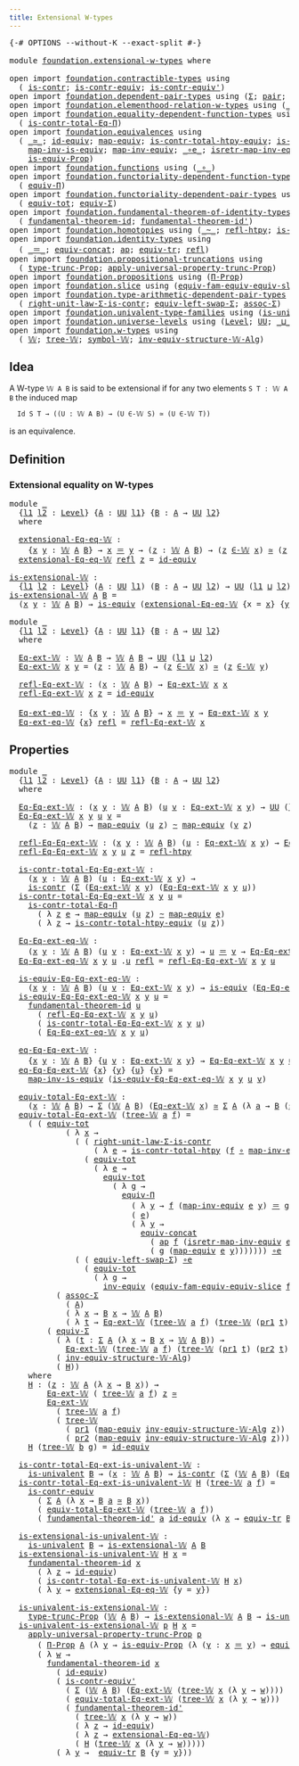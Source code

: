 ```yaml
---
title: Extensional W-types
---
```


<pre class="Agda"><a id="45" class="Symbol">{-#</a> <a id="49" class="Keyword">OPTIONS</a> <a id="57" class="Pragma">--without-K</a> <a id="69" class="Pragma">--exact-split</a> <a id="83" class="Symbol">#-}</a>

<a id="88" class="Keyword">module</a> <a id="95" href="foundation.extensional-w-types.html" class="Module">foundation.extensional-w-types</a> <a id="126" class="Keyword">where</a>

<a id="133" class="Keyword">open</a> <a id="138" class="Keyword">import</a> <a id="145" href="foundation.contractible-types.html" class="Module">foundation.contractible-types</a> <a id="175" class="Keyword">using</a>
  <a id="183" class="Symbol">(</a> <a id="185" href="foundation-core.contractible-types.html#1006" class="Function">is-contr</a><a id="193" class="Symbol">;</a> <a id="195" href="foundation-core.contractible-types.html#3304" class="Function">is-contr-equiv</a><a id="209" class="Symbol">;</a> <a id="211" href="foundation-core.contractible-types.html#3813" class="Function">is-contr-equiv&#39;</a><a id="226" class="Symbol">)</a>
<a id="228" class="Keyword">open</a> <a id="233" class="Keyword">import</a> <a id="240" href="foundation.dependent-pair-types.html" class="Module">foundation.dependent-pair-types</a> <a id="272" class="Keyword">using</a> <a id="278" class="Symbol">(</a><a id="279" href="foundation-core.dependent-pair-types.html#515" class="Record">Σ</a><a id="280" class="Symbol">;</a> <a id="282" href="foundation-core.dependent-pair-types.html#588" class="InductiveConstructor">pair</a><a id="286" class="Symbol">;</a> <a id="288" href="foundation-core.dependent-pair-types.html#605" class="Field">pr1</a><a id="291" class="Symbol">;</a> <a id="293" href="foundation-core.dependent-pair-types.html#617" class="Field">pr2</a><a id="296" class="Symbol">)</a>
<a id="298" class="Keyword">open</a> <a id="303" class="Keyword">import</a> <a id="310" href="foundation.elementhood-relation-w-types.html" class="Module">foundation.elementhood-relation-w-types</a> <a id="350" class="Keyword">using</a> <a id="356" class="Symbol">(</a><a id="357" href="foundation.elementhood-relation-w-types.html#748" class="Function Operator">_∈-𝕎_</a><a id="362" class="Symbol">)</a>
<a id="364" class="Keyword">open</a> <a id="369" class="Keyword">import</a> <a id="376" href="foundation.equality-dependent-function-types.html" class="Module">foundation.equality-dependent-function-types</a> <a id="421" class="Keyword">using</a>
  <a id="429" class="Symbol">(</a> <a id="431" href="foundation.equality-dependent-function-types.html#1031" class="Function">is-contr-total-Eq-Π</a><a id="450" class="Symbol">)</a>
<a id="452" class="Keyword">open</a> <a id="457" class="Keyword">import</a> <a id="464" href="foundation.equivalences.html" class="Module">foundation.equivalences</a> <a id="488" class="Keyword">using</a>
  <a id="496" class="Symbol">(</a> <a id="498" href="foundation-core.equivalences.html#1621" class="Function Operator">_≃_</a><a id="501" class="Symbol">;</a> <a id="503" href="foundation-core.equivalences.html#2494" class="Function">id-equiv</a><a id="511" class="Symbol">;</a> <a id="513" href="foundation-core.equivalences.html#1821" class="Function">map-equiv</a><a id="522" class="Symbol">;</a> <a id="524" href="foundation.equivalences.html#12374" class="Function">is-contr-total-htpy-equiv</a><a id="549" class="Symbol">;</a> <a id="551" href="foundation-core.equivalences.html#1556" class="Function">is-equiv</a><a id="559" class="Symbol">;</a>
    <a id="565" href="foundation-core.equivalences.html#4187" class="Function">map-inv-is-equiv</a><a id="581" class="Symbol">;</a> <a id="583" href="foundation-core.equivalences.html#5036" class="Function">map-inv-equiv</a><a id="596" class="Symbol">;</a> <a id="598" href="foundation-core.equivalences.html#7869" class="Function Operator">_∘e_</a><a id="602" class="Symbol">;</a> <a id="604" href="foundation-core.equivalences.html#5251" class="Function">isretr-map-inv-equiv</a><a id="624" class="Symbol">;</a> <a id="626" href="foundation-core.equivalences.html#5721" class="Function">inv-equiv</a><a id="635" class="Symbol">;</a>
    <a id="641" href="foundation.equivalences.html#11454" class="Function">is-equiv-Prop</a><a id="654" class="Symbol">)</a>
<a id="656" class="Keyword">open</a> <a id="661" class="Keyword">import</a> <a id="668" href="foundation.functions.html" class="Module">foundation.functions</a> <a id="689" class="Keyword">using</a> <a id="695" class="Symbol">(</a><a id="696" href="foundation-core.functions.html#420" class="Function Operator">_∘_</a><a id="699" class="Symbol">)</a>
<a id="701" class="Keyword">open</a> <a id="706" class="Keyword">import</a> <a id="713" href="foundation.functoriality-dependent-function-types.html" class="Module">foundation.functoriality-dependent-function-types</a> <a id="763" class="Keyword">using</a>
  <a id="771" class="Symbol">(</a> <a id="773" href="foundation.functoriality-dependent-function-types.html#4404" class="Function">equiv-Π</a><a id="780" class="Symbol">)</a>
<a id="782" class="Keyword">open</a> <a id="787" class="Keyword">import</a> <a id="794" href="foundation.functoriality-dependent-pair-types.html" class="Module">foundation.functoriality-dependent-pair-types</a> <a id="840" class="Keyword">using</a>
  <a id="848" class="Symbol">(</a> <a id="850" href="foundation-core.functoriality-dependent-pair-types.html#6817" class="Function">equiv-tot</a><a id="859" class="Symbol">;</a> <a id="861" href="foundation-core.functoriality-dependent-pair-types.html#10434" class="Function">equiv-Σ</a><a id="868" class="Symbol">)</a>
<a id="870" class="Keyword">open</a> <a id="875" class="Keyword">import</a> <a id="882" href="foundation.fundamental-theorem-of-identity-types.html" class="Module">foundation.fundamental-theorem-of-identity-types</a> <a id="931" class="Keyword">using</a>
  <a id="939" class="Symbol">(</a> <a id="941" href="foundation-core.fundamental-theorem-of-identity-types.html#1904" class="Function">fundamental-theorem-id</a><a id="963" class="Symbol">;</a> <a id="965" href="foundation-core.fundamental-theorem-of-identity-types.html#2175" class="Function">fundamental-theorem-id&#39;</a><a id="988" class="Symbol">)</a>
<a id="990" class="Keyword">open</a> <a id="995" class="Keyword">import</a> <a id="1002" href="foundation.homotopies.html" class="Module">foundation.homotopies</a> <a id="1024" class="Keyword">using</a> <a id="1030" class="Symbol">(</a><a id="1031" href="foundation-core.homotopies.html#627" class="Function Operator">_~_</a><a id="1034" class="Symbol">;</a> <a id="1036" href="foundation-core.homotopies.html#741" class="Function">refl-htpy</a><a id="1045" class="Symbol">;</a> <a id="1047" href="foundation.homotopies.html#3155" class="Function">is-contr-total-htpy</a><a id="1066" class="Symbol">)</a>
<a id="1068" class="Keyword">open</a> <a id="1073" class="Keyword">import</a> <a id="1080" href="foundation.identity-types.html" class="Module">foundation.identity-types</a> <a id="1106" class="Keyword">using</a>
  <a id="1114" class="Symbol">(</a> <a id="1116" href="foundation-core.identity-types.html#1865" class="Function Operator">_＝_</a><a id="1119" class="Symbol">;</a> <a id="1121" href="foundation.identity-types.html#1935" class="Function">equiv-concat</a><a id="1133" class="Symbol">;</a> <a id="1135" href="foundation-core.identity-types.html#4003" class="Function">ap</a><a id="1137" class="Symbol">;</a> <a id="1139" href="foundation.identity-types.html#3828" class="Function">equiv-tr</a><a id="1147" class="Symbol">;</a> <a id="1149" href="foundation-core.identity-types.html#1820" class="InductiveConstructor">refl</a><a id="1153" class="Symbol">)</a>
<a id="1155" class="Keyword">open</a> <a id="1160" class="Keyword">import</a> <a id="1167" href="foundation.propositional-truncations.html" class="Module">foundation.propositional-truncations</a> <a id="1204" class="Keyword">using</a>
  <a id="1212" class="Symbol">(</a> <a id="1214" href="foundation.propositional-truncations.html#2209" class="Function">type-trunc-Prop</a><a id="1229" class="Symbol">;</a> <a id="1231" href="foundation.propositional-truncations.html#5775" class="Function">apply-universal-property-trunc-Prop</a><a id="1266" class="Symbol">)</a>
<a id="1268" class="Keyword">open</a> <a id="1273" class="Keyword">import</a> <a id="1280" href="foundation.propositions.html" class="Module">foundation.propositions</a> <a id="1304" class="Keyword">using</a> <a id="1310" class="Symbol">(</a><a id="1311" href="foundation-core.propositions.html#6694" class="Function">Π-Prop</a><a id="1317" class="Symbol">)</a>
<a id="1319" class="Keyword">open</a> <a id="1324" class="Keyword">import</a> <a id="1331" href="foundation.slice.html" class="Module">foundation.slice</a> <a id="1348" class="Keyword">using</a> <a id="1354" class="Symbol">(</a><a id="1355" href="foundation.slice.html#10291" class="Function">equiv-fam-equiv-equiv-slice</a><a id="1382" class="Symbol">)</a>
<a id="1384" class="Keyword">open</a> <a id="1389" class="Keyword">import</a> <a id="1396" href="foundation.type-arithmetic-dependent-pair-types.html" class="Module">foundation.type-arithmetic-dependent-pair-types</a> <a id="1444" class="Keyword">using</a>
  <a id="1452" class="Symbol">(</a> <a id="1454" href="foundation-core.type-arithmetic-dependent-pair-types.html#4314" class="Function">right-unit-law-Σ-is-contr</a><a id="1479" class="Symbol">;</a> <a id="1481" href="foundation-core.type-arithmetic-dependent-pair-types.html#10103" class="Function">equiv-left-swap-Σ</a><a id="1498" class="Symbol">;</a> <a id="1500" href="foundation-core.type-arithmetic-dependent-pair-types.html#5675" class="Function">assoc-Σ</a><a id="1507" class="Symbol">)</a>
<a id="1509" class="Keyword">open</a> <a id="1514" class="Keyword">import</a> <a id="1521" href="foundation.univalent-type-families.html" class="Module">foundation.univalent-type-families</a> <a id="1556" class="Keyword">using</a> <a id="1562" class="Symbol">(</a><a id="1563" href="foundation.univalent-type-families.html#503" class="Function">is-univalent</a><a id="1575" class="Symbol">)</a>
<a id="1577" class="Keyword">open</a> <a id="1582" class="Keyword">import</a> <a id="1589" href="foundation.universe-levels.html" class="Module">foundation.universe-levels</a> <a id="1616" class="Keyword">using</a> <a id="1622" class="Symbol">(</a><a id="1623" href="Agda.Primitive.html#597" class="Postulate">Level</a><a id="1628" class="Symbol">;</a> <a id="1630" href="foundation-core.universe-levels.html#235" class="Primitive">UU</a><a id="1632" class="Symbol">;</a> <a id="1634" href="Agda.Primitive.html#810" class="Primitive Operator">_⊔_</a><a id="1637" class="Symbol">)</a>
<a id="1639" class="Keyword">open</a> <a id="1644" class="Keyword">import</a> <a id="1651" href="foundation.w-types.html" class="Module">foundation.w-types</a> <a id="1670" class="Keyword">using</a>
  <a id="1678" class="Symbol">(</a> <a id="1680" href="foundation.w-types.html#2280" class="Datatype">𝕎</a><a id="1681" class="Symbol">;</a> <a id="1683" href="foundation.w-types.html#2349" class="InductiveConstructor">tree-𝕎</a><a id="1689" class="Symbol">;</a> <a id="1691" href="foundation.w-types.html#2461" class="Function">symbol-𝕎</a><a id="1699" class="Symbol">;</a> <a id="1701" href="foundation.w-types.html#7461" class="Function">inv-equiv-structure-𝕎-Alg</a><a id="1726" class="Symbol">)</a>
</pre>
## Idea

A W-type `𝕎 A B` is said to be extensional if for any two elements `S T : 𝕎 A B` the induced map

```md
  Id S T → ((U : 𝕎 A B) → (U ∈-𝕎 S) ≃ (U ∈-𝕎 T))
```

is an equivalence.

## Definition

### Extensional equality on W-types

<pre class="Agda"><a id="1980" class="Keyword">module</a> <a id="1987" href="foundation.extensional-w-types.html#1987" class="Module">_</a>
  <a id="1991" class="Symbol">{</a><a id="1992" href="foundation.extensional-w-types.html#1992" class="Bound">l1</a> <a id="1995" href="foundation.extensional-w-types.html#1995" class="Bound">l2</a> <a id="1998" class="Symbol">:</a> <a id="2000" href="Agda.Primitive.html#597" class="Postulate">Level</a><a id="2005" class="Symbol">}</a> <a id="2007" class="Symbol">{</a><a id="2008" href="foundation.extensional-w-types.html#2008" class="Bound">A</a> <a id="2010" class="Symbol">:</a> <a id="2012" href="foundation-core.universe-levels.html#235" class="Primitive">UU</a> <a id="2015" href="foundation.extensional-w-types.html#1992" class="Bound">l1</a><a id="2017" class="Symbol">}</a> <a id="2019" class="Symbol">{</a><a id="2020" href="foundation.extensional-w-types.html#2020" class="Bound">B</a> <a id="2022" class="Symbol">:</a> <a id="2024" href="foundation.extensional-w-types.html#2008" class="Bound">A</a> <a id="2026" class="Symbol">→</a> <a id="2028" href="foundation-core.universe-levels.html#235" class="Primitive">UU</a> <a id="2031" href="foundation.extensional-w-types.html#1995" class="Bound">l2</a><a id="2033" class="Symbol">}</a>
  <a id="2037" class="Keyword">where</a>

  <a id="2046" href="foundation.extensional-w-types.html#2046" class="Function">extensional-Eq-eq-𝕎</a> <a id="2066" class="Symbol">:</a> 
    <a id="2073" class="Symbol">{</a><a id="2074" href="foundation.extensional-w-types.html#2074" class="Bound">x</a> <a id="2076" href="foundation.extensional-w-types.html#2076" class="Bound">y</a> <a id="2078" class="Symbol">:</a> <a id="2080" href="foundation.w-types.html#2280" class="Datatype">𝕎</a> <a id="2082" href="foundation.extensional-w-types.html#2008" class="Bound">A</a> <a id="2084" href="foundation.extensional-w-types.html#2020" class="Bound">B</a><a id="2085" class="Symbol">}</a> <a id="2087" class="Symbol">→</a> <a id="2089" href="foundation.extensional-w-types.html#2074" class="Bound">x</a> <a id="2091" href="foundation-core.identity-types.html#1865" class="Function Operator">＝</a> <a id="2093" href="foundation.extensional-w-types.html#2076" class="Bound">y</a> <a id="2095" class="Symbol">→</a> <a id="2097" class="Symbol">(</a><a id="2098" href="foundation.extensional-w-types.html#2098" class="Bound">z</a> <a id="2100" class="Symbol">:</a> <a id="2102" href="foundation.w-types.html#2280" class="Datatype">𝕎</a> <a id="2104" href="foundation.extensional-w-types.html#2008" class="Bound">A</a> <a id="2106" href="foundation.extensional-w-types.html#2020" class="Bound">B</a><a id="2107" class="Symbol">)</a> <a id="2109" class="Symbol">→</a> <a id="2111" class="Symbol">(</a><a id="2112" href="foundation.extensional-w-types.html#2098" class="Bound">z</a> <a id="2114" href="foundation.elementhood-relation-w-types.html#748" class="Function Operator">∈-𝕎</a> <a id="2118" href="foundation.extensional-w-types.html#2074" class="Bound">x</a><a id="2119" class="Symbol">)</a> <a id="2121" href="foundation-core.equivalences.html#1621" class="Function Operator">≃</a> <a id="2123" class="Symbol">(</a><a id="2124" href="foundation.extensional-w-types.html#2098" class="Bound">z</a> <a id="2126" href="foundation.elementhood-relation-w-types.html#748" class="Function Operator">∈-𝕎</a> <a id="2130" href="foundation.extensional-w-types.html#2076" class="Bound">y</a><a id="2131" class="Symbol">)</a>
  <a id="2135" href="foundation.extensional-w-types.html#2046" class="Function">extensional-Eq-eq-𝕎</a> <a id="2155" href="foundation-core.identity-types.html#1820" class="InductiveConstructor">refl</a> <a id="2160" href="foundation.extensional-w-types.html#2160" class="Bound">z</a> <a id="2162" class="Symbol">=</a> <a id="2164" href="foundation-core.equivalences.html#2494" class="Function">id-equiv</a>

<a id="is-extensional-𝕎"></a><a id="2174" href="foundation.extensional-w-types.html#2174" class="Function">is-extensional-𝕎</a> <a id="2191" class="Symbol">:</a>
  <a id="2195" class="Symbol">{</a><a id="2196" href="foundation.extensional-w-types.html#2196" class="Bound">l1</a> <a id="2199" href="foundation.extensional-w-types.html#2199" class="Bound">l2</a> <a id="2202" class="Symbol">:</a> <a id="2204" href="Agda.Primitive.html#597" class="Postulate">Level</a><a id="2209" class="Symbol">}</a> <a id="2211" class="Symbol">(</a><a id="2212" href="foundation.extensional-w-types.html#2212" class="Bound">A</a> <a id="2214" class="Symbol">:</a> <a id="2216" href="foundation-core.universe-levels.html#235" class="Primitive">UU</a> <a id="2219" href="foundation.extensional-w-types.html#2196" class="Bound">l1</a><a id="2221" class="Symbol">)</a> <a id="2223" class="Symbol">(</a><a id="2224" href="foundation.extensional-w-types.html#2224" class="Bound">B</a> <a id="2226" class="Symbol">:</a> <a id="2228" href="foundation.extensional-w-types.html#2212" class="Bound">A</a> <a id="2230" class="Symbol">→</a> <a id="2232" href="foundation-core.universe-levels.html#235" class="Primitive">UU</a> <a id="2235" href="foundation.extensional-w-types.html#2199" class="Bound">l2</a><a id="2237" class="Symbol">)</a> <a id="2239" class="Symbol">→</a> <a id="2241" href="foundation-core.universe-levels.html#235" class="Primitive">UU</a> <a id="2244" class="Symbol">(</a><a id="2245" href="foundation.extensional-w-types.html#2196" class="Bound">l1</a> <a id="2248" href="Agda.Primitive.html#810" class="Primitive Operator">⊔</a> <a id="2250" href="foundation.extensional-w-types.html#2199" class="Bound">l2</a><a id="2252" class="Symbol">)</a>
<a id="2254" href="foundation.extensional-w-types.html#2174" class="Function">is-extensional-𝕎</a> <a id="2271" href="foundation.extensional-w-types.html#2271" class="Bound">A</a> <a id="2273" href="foundation.extensional-w-types.html#2273" class="Bound">B</a> <a id="2275" class="Symbol">=</a>
  <a id="2279" class="Symbol">(</a><a id="2280" href="foundation.extensional-w-types.html#2280" class="Bound">x</a> <a id="2282" href="foundation.extensional-w-types.html#2282" class="Bound">y</a> <a id="2284" class="Symbol">:</a> <a id="2286" href="foundation.w-types.html#2280" class="Datatype">𝕎</a> <a id="2288" href="foundation.extensional-w-types.html#2271" class="Bound">A</a> <a id="2290" href="foundation.extensional-w-types.html#2273" class="Bound">B</a><a id="2291" class="Symbol">)</a> <a id="2293" class="Symbol">→</a> <a id="2295" href="foundation-core.equivalences.html#1556" class="Function">is-equiv</a> <a id="2304" class="Symbol">(</a><a id="2305" href="foundation.extensional-w-types.html#2046" class="Function">extensional-Eq-eq-𝕎</a> <a id="2325" class="Symbol">{</a><a id="2326" class="Argument">x</a> <a id="2328" class="Symbol">=</a> <a id="2330" href="foundation.extensional-w-types.html#2280" class="Bound">x</a><a id="2331" class="Symbol">}</a> <a id="2333" class="Symbol">{</a><a id="2334" href="foundation.extensional-w-types.html#2282" class="Bound">y</a><a id="2335" class="Symbol">})</a>
  
<a id="2341" class="Keyword">module</a> <a id="2348" href="foundation.extensional-w-types.html#2348" class="Module">_</a>
  <a id="2352" class="Symbol">{</a><a id="2353" href="foundation.extensional-w-types.html#2353" class="Bound">l1</a> <a id="2356" href="foundation.extensional-w-types.html#2356" class="Bound">l2</a> <a id="2359" class="Symbol">:</a> <a id="2361" href="Agda.Primitive.html#597" class="Postulate">Level</a><a id="2366" class="Symbol">}</a> <a id="2368" class="Symbol">{</a><a id="2369" href="foundation.extensional-w-types.html#2369" class="Bound">A</a> <a id="2371" class="Symbol">:</a> <a id="2373" href="foundation-core.universe-levels.html#235" class="Primitive">UU</a> <a id="2376" href="foundation.extensional-w-types.html#2353" class="Bound">l1</a><a id="2378" class="Symbol">}</a> <a id="2380" class="Symbol">{</a><a id="2381" href="foundation.extensional-w-types.html#2381" class="Bound">B</a> <a id="2383" class="Symbol">:</a> <a id="2385" href="foundation.extensional-w-types.html#2369" class="Bound">A</a> <a id="2387" class="Symbol">→</a> <a id="2389" href="foundation-core.universe-levels.html#235" class="Primitive">UU</a> <a id="2392" href="foundation.extensional-w-types.html#2356" class="Bound">l2</a><a id="2394" class="Symbol">}</a>
  <a id="2398" class="Keyword">where</a>

  <a id="2407" href="foundation.extensional-w-types.html#2407" class="Function">Eq-ext-𝕎</a> <a id="2416" class="Symbol">:</a> <a id="2418" href="foundation.w-types.html#2280" class="Datatype">𝕎</a> <a id="2420" href="foundation.extensional-w-types.html#2369" class="Bound">A</a> <a id="2422" href="foundation.extensional-w-types.html#2381" class="Bound">B</a> <a id="2424" class="Symbol">→</a> <a id="2426" href="foundation.w-types.html#2280" class="Datatype">𝕎</a> <a id="2428" href="foundation.extensional-w-types.html#2369" class="Bound">A</a> <a id="2430" href="foundation.extensional-w-types.html#2381" class="Bound">B</a> <a id="2432" class="Symbol">→</a> <a id="2434" href="foundation-core.universe-levels.html#235" class="Primitive">UU</a> <a id="2437" class="Symbol">(</a><a id="2438" href="foundation.extensional-w-types.html#2353" class="Bound">l1</a> <a id="2441" href="Agda.Primitive.html#810" class="Primitive Operator">⊔</a> <a id="2443" href="foundation.extensional-w-types.html#2356" class="Bound">l2</a><a id="2445" class="Symbol">)</a>
  <a id="2449" href="foundation.extensional-w-types.html#2407" class="Function">Eq-ext-𝕎</a> <a id="2458" href="foundation.extensional-w-types.html#2458" class="Bound">x</a> <a id="2460" href="foundation.extensional-w-types.html#2460" class="Bound">y</a> <a id="2462" class="Symbol">=</a> <a id="2464" class="Symbol">(</a><a id="2465" href="foundation.extensional-w-types.html#2465" class="Bound">z</a> <a id="2467" class="Symbol">:</a> <a id="2469" href="foundation.w-types.html#2280" class="Datatype">𝕎</a> <a id="2471" href="foundation.extensional-w-types.html#2369" class="Bound">A</a> <a id="2473" href="foundation.extensional-w-types.html#2381" class="Bound">B</a><a id="2474" class="Symbol">)</a> <a id="2476" class="Symbol">→</a> <a id="2478" class="Symbol">(</a><a id="2479" href="foundation.extensional-w-types.html#2465" class="Bound">z</a> <a id="2481" href="foundation.elementhood-relation-w-types.html#748" class="Function Operator">∈-𝕎</a> <a id="2485" href="foundation.extensional-w-types.html#2458" class="Bound">x</a><a id="2486" class="Symbol">)</a> <a id="2488" href="foundation-core.equivalences.html#1621" class="Function Operator">≃</a> <a id="2490" class="Symbol">(</a><a id="2491" href="foundation.extensional-w-types.html#2465" class="Bound">z</a> <a id="2493" href="foundation.elementhood-relation-w-types.html#748" class="Function Operator">∈-𝕎</a> <a id="2497" href="foundation.extensional-w-types.html#2460" class="Bound">y</a><a id="2498" class="Symbol">)</a>

  <a id="2503" href="foundation.extensional-w-types.html#2503" class="Function">refl-Eq-ext-𝕎</a> <a id="2517" class="Symbol">:</a> <a id="2519" class="Symbol">(</a><a id="2520" href="foundation.extensional-w-types.html#2520" class="Bound">x</a> <a id="2522" class="Symbol">:</a> <a id="2524" href="foundation.w-types.html#2280" class="Datatype">𝕎</a> <a id="2526" href="foundation.extensional-w-types.html#2369" class="Bound">A</a> <a id="2528" href="foundation.extensional-w-types.html#2381" class="Bound">B</a><a id="2529" class="Symbol">)</a> <a id="2531" class="Symbol">→</a> <a id="2533" href="foundation.extensional-w-types.html#2407" class="Function">Eq-ext-𝕎</a> <a id="2542" href="foundation.extensional-w-types.html#2520" class="Bound">x</a> <a id="2544" href="foundation.extensional-w-types.html#2520" class="Bound">x</a>
  <a id="2548" href="foundation.extensional-w-types.html#2503" class="Function">refl-Eq-ext-𝕎</a> <a id="2562" href="foundation.extensional-w-types.html#2562" class="Bound">x</a> <a id="2564" href="foundation.extensional-w-types.html#2564" class="Bound">z</a> <a id="2566" class="Symbol">=</a> <a id="2568" href="foundation-core.equivalences.html#2494" class="Function">id-equiv</a>

  <a id="2580" href="foundation.extensional-w-types.html#2580" class="Function">Eq-ext-eq-𝕎</a> <a id="2592" class="Symbol">:</a> <a id="2594" class="Symbol">{</a><a id="2595" href="foundation.extensional-w-types.html#2595" class="Bound">x</a> <a id="2597" href="foundation.extensional-w-types.html#2597" class="Bound">y</a> <a id="2599" class="Symbol">:</a> <a id="2601" href="foundation.w-types.html#2280" class="Datatype">𝕎</a> <a id="2603" href="foundation.extensional-w-types.html#2369" class="Bound">A</a> <a id="2605" href="foundation.extensional-w-types.html#2381" class="Bound">B</a><a id="2606" class="Symbol">}</a> <a id="2608" class="Symbol">→</a> <a id="2610" href="foundation.extensional-w-types.html#2595" class="Bound">x</a> <a id="2612" href="foundation-core.identity-types.html#1865" class="Function Operator">＝</a> <a id="2614" href="foundation.extensional-w-types.html#2597" class="Bound">y</a> <a id="2616" class="Symbol">→</a> <a id="2618" href="foundation.extensional-w-types.html#2407" class="Function">Eq-ext-𝕎</a> <a id="2627" href="foundation.extensional-w-types.html#2595" class="Bound">x</a> <a id="2629" href="foundation.extensional-w-types.html#2597" class="Bound">y</a>
  <a id="2633" href="foundation.extensional-w-types.html#2580" class="Function">Eq-ext-eq-𝕎</a> <a id="2645" class="Symbol">{</a><a id="2646" href="foundation.extensional-w-types.html#2646" class="Bound">x</a><a id="2647" class="Symbol">}</a> <a id="2649" href="foundation-core.identity-types.html#1820" class="InductiveConstructor">refl</a> <a id="2654" class="Symbol">=</a> <a id="2656" href="foundation.extensional-w-types.html#2503" class="Function">refl-Eq-ext-𝕎</a> <a id="2670" href="foundation.extensional-w-types.html#2646" class="Bound">x</a>
</pre>
## Properties

<pre class="Agda"><a id="2700" class="Keyword">module</a> <a id="2707" href="foundation.extensional-w-types.html#2707" class="Module">_</a>
  <a id="2711" class="Symbol">{</a><a id="2712" href="foundation.extensional-w-types.html#2712" class="Bound">l1</a> <a id="2715" href="foundation.extensional-w-types.html#2715" class="Bound">l2</a> <a id="2718" class="Symbol">:</a> <a id="2720" href="Agda.Primitive.html#597" class="Postulate">Level</a><a id="2725" class="Symbol">}</a> <a id="2727" class="Symbol">{</a><a id="2728" href="foundation.extensional-w-types.html#2728" class="Bound">A</a> <a id="2730" class="Symbol">:</a> <a id="2732" href="foundation-core.universe-levels.html#235" class="Primitive">UU</a> <a id="2735" href="foundation.extensional-w-types.html#2712" class="Bound">l1</a><a id="2737" class="Symbol">}</a> <a id="2739" class="Symbol">{</a><a id="2740" href="foundation.extensional-w-types.html#2740" class="Bound">B</a> <a id="2742" class="Symbol">:</a> <a id="2744" href="foundation.extensional-w-types.html#2728" class="Bound">A</a> <a id="2746" class="Symbol">→</a> <a id="2748" href="foundation-core.universe-levels.html#235" class="Primitive">UU</a> <a id="2751" href="foundation.extensional-w-types.html#2715" class="Bound">l2</a><a id="2753" class="Symbol">}</a>
  <a id="2757" class="Keyword">where</a>

  <a id="2766" href="foundation.extensional-w-types.html#2766" class="Function">Eq-Eq-ext-𝕎</a> <a id="2778" class="Symbol">:</a> <a id="2780" class="Symbol">(</a><a id="2781" href="foundation.extensional-w-types.html#2781" class="Bound">x</a> <a id="2783" href="foundation.extensional-w-types.html#2783" class="Bound">y</a> <a id="2785" class="Symbol">:</a> <a id="2787" href="foundation.w-types.html#2280" class="Datatype">𝕎</a> <a id="2789" href="foundation.extensional-w-types.html#2728" class="Bound">A</a> <a id="2791" href="foundation.extensional-w-types.html#2740" class="Bound">B</a><a id="2792" class="Symbol">)</a> <a id="2794" class="Symbol">(</a><a id="2795" href="foundation.extensional-w-types.html#2795" class="Bound">u</a> <a id="2797" href="foundation.extensional-w-types.html#2797" class="Bound">v</a> <a id="2799" class="Symbol">:</a> <a id="2801" href="foundation.extensional-w-types.html#2407" class="Function">Eq-ext-𝕎</a> <a id="2810" href="foundation.extensional-w-types.html#2781" class="Bound">x</a> <a id="2812" href="foundation.extensional-w-types.html#2783" class="Bound">y</a><a id="2813" class="Symbol">)</a> <a id="2815" class="Symbol">→</a> <a id="2817" href="foundation-core.universe-levels.html#235" class="Primitive">UU</a> <a id="2820" class="Symbol">(</a><a id="2821" href="foundation.extensional-w-types.html#2712" class="Bound">l1</a> <a id="2824" href="Agda.Primitive.html#810" class="Primitive Operator">⊔</a> <a id="2826" href="foundation.extensional-w-types.html#2715" class="Bound">l2</a><a id="2828" class="Symbol">)</a>
  <a id="2832" href="foundation.extensional-w-types.html#2766" class="Function">Eq-Eq-ext-𝕎</a> <a id="2844" href="foundation.extensional-w-types.html#2844" class="Bound">x</a> <a id="2846" href="foundation.extensional-w-types.html#2846" class="Bound">y</a> <a id="2848" href="foundation.extensional-w-types.html#2848" class="Bound">u</a> <a id="2850" href="foundation.extensional-w-types.html#2850" class="Bound">v</a> <a id="2852" class="Symbol">=</a>
    <a id="2858" class="Symbol">(</a><a id="2859" href="foundation.extensional-w-types.html#2859" class="Bound">z</a> <a id="2861" class="Symbol">:</a> <a id="2863" href="foundation.w-types.html#2280" class="Datatype">𝕎</a> <a id="2865" href="foundation.extensional-w-types.html#2728" class="Bound">A</a> <a id="2867" href="foundation.extensional-w-types.html#2740" class="Bound">B</a><a id="2868" class="Symbol">)</a> <a id="2870" class="Symbol">→</a> <a id="2872" href="foundation-core.equivalences.html#1821" class="Function">map-equiv</a> <a id="2882" class="Symbol">(</a><a id="2883" href="foundation.extensional-w-types.html#2848" class="Bound">u</a> <a id="2885" href="foundation.extensional-w-types.html#2859" class="Bound">z</a><a id="2886" class="Symbol">)</a> <a id="2888" href="foundation-core.homotopies.html#627" class="Function Operator">~</a> <a id="2890" href="foundation-core.equivalences.html#1821" class="Function">map-equiv</a> <a id="2900" class="Symbol">(</a><a id="2901" href="foundation.extensional-w-types.html#2850" class="Bound">v</a> <a id="2903" href="foundation.extensional-w-types.html#2859" class="Bound">z</a><a id="2904" class="Symbol">)</a>

  <a id="2909" href="foundation.extensional-w-types.html#2909" class="Function">refl-Eq-Eq-ext-𝕎</a> <a id="2926" class="Symbol">:</a> <a id="2928" class="Symbol">(</a><a id="2929" href="foundation.extensional-w-types.html#2929" class="Bound">x</a> <a id="2931" href="foundation.extensional-w-types.html#2931" class="Bound">y</a> <a id="2933" class="Symbol">:</a> <a id="2935" href="foundation.w-types.html#2280" class="Datatype">𝕎</a> <a id="2937" href="foundation.extensional-w-types.html#2728" class="Bound">A</a> <a id="2939" href="foundation.extensional-w-types.html#2740" class="Bound">B</a><a id="2940" class="Symbol">)</a> <a id="2942" class="Symbol">(</a><a id="2943" href="foundation.extensional-w-types.html#2943" class="Bound">u</a> <a id="2945" class="Symbol">:</a> <a id="2947" href="foundation.extensional-w-types.html#2407" class="Function">Eq-ext-𝕎</a> <a id="2956" href="foundation.extensional-w-types.html#2929" class="Bound">x</a> <a id="2958" href="foundation.extensional-w-types.html#2931" class="Bound">y</a><a id="2959" class="Symbol">)</a> <a id="2961" class="Symbol">→</a> <a id="2963" href="foundation.extensional-w-types.html#2766" class="Function">Eq-Eq-ext-𝕎</a> <a id="2975" href="foundation.extensional-w-types.html#2929" class="Bound">x</a> <a id="2977" href="foundation.extensional-w-types.html#2931" class="Bound">y</a> <a id="2979" href="foundation.extensional-w-types.html#2943" class="Bound">u</a> <a id="2981" href="foundation.extensional-w-types.html#2943" class="Bound">u</a>
  <a id="2985" href="foundation.extensional-w-types.html#2909" class="Function">refl-Eq-Eq-ext-𝕎</a> <a id="3002" href="foundation.extensional-w-types.html#3002" class="Bound">x</a> <a id="3004" href="foundation.extensional-w-types.html#3004" class="Bound">y</a> <a id="3006" href="foundation.extensional-w-types.html#3006" class="Bound">u</a> <a id="3008" href="foundation.extensional-w-types.html#3008" class="Bound">z</a> <a id="3010" class="Symbol">=</a> <a id="3012" href="foundation-core.homotopies.html#741" class="Function">refl-htpy</a>

  <a id="3025" href="foundation.extensional-w-types.html#3025" class="Function">is-contr-total-Eq-Eq-ext-𝕎</a> <a id="3052" class="Symbol">:</a>
    <a id="3058" class="Symbol">(</a><a id="3059" href="foundation.extensional-w-types.html#3059" class="Bound">x</a> <a id="3061" href="foundation.extensional-w-types.html#3061" class="Bound">y</a> <a id="3063" class="Symbol">:</a> <a id="3065" href="foundation.w-types.html#2280" class="Datatype">𝕎</a> <a id="3067" href="foundation.extensional-w-types.html#2728" class="Bound">A</a> <a id="3069" href="foundation.extensional-w-types.html#2740" class="Bound">B</a><a id="3070" class="Symbol">)</a> <a id="3072" class="Symbol">(</a><a id="3073" href="foundation.extensional-w-types.html#3073" class="Bound">u</a> <a id="3075" class="Symbol">:</a> <a id="3077" href="foundation.extensional-w-types.html#2407" class="Function">Eq-ext-𝕎</a> <a id="3086" href="foundation.extensional-w-types.html#3059" class="Bound">x</a> <a id="3088" href="foundation.extensional-w-types.html#3061" class="Bound">y</a><a id="3089" class="Symbol">)</a> <a id="3091" class="Symbol">→</a>
    <a id="3097" href="foundation-core.contractible-types.html#1006" class="Function">is-contr</a> <a id="3106" class="Symbol">(</a><a id="3107" href="foundation-core.dependent-pair-types.html#515" class="Record">Σ</a> <a id="3109" class="Symbol">(</a><a id="3110" href="foundation.extensional-w-types.html#2407" class="Function">Eq-ext-𝕎</a> <a id="3119" href="foundation.extensional-w-types.html#3059" class="Bound">x</a> <a id="3121" href="foundation.extensional-w-types.html#3061" class="Bound">y</a><a id="3122" class="Symbol">)</a> <a id="3124" class="Symbol">(</a><a id="3125" href="foundation.extensional-w-types.html#2766" class="Function">Eq-Eq-ext-𝕎</a> <a id="3137" href="foundation.extensional-w-types.html#3059" class="Bound">x</a> <a id="3139" href="foundation.extensional-w-types.html#3061" class="Bound">y</a> <a id="3141" href="foundation.extensional-w-types.html#3073" class="Bound">u</a><a id="3142" class="Symbol">))</a>
  <a id="3147" href="foundation.extensional-w-types.html#3025" class="Function">is-contr-total-Eq-Eq-ext-𝕎</a> <a id="3174" href="foundation.extensional-w-types.html#3174" class="Bound">x</a> <a id="3176" href="foundation.extensional-w-types.html#3176" class="Bound">y</a> <a id="3178" href="foundation.extensional-w-types.html#3178" class="Bound">u</a> <a id="3180" class="Symbol">=</a>
    <a id="3186" href="foundation.equality-dependent-function-types.html#1031" class="Function">is-contr-total-Eq-Π</a>
      <a id="3212" class="Symbol">(</a> <a id="3214" class="Symbol">λ</a> <a id="3216" href="foundation.extensional-w-types.html#3216" class="Bound">z</a> <a id="3218" href="foundation.extensional-w-types.html#3218" class="Bound">e</a> <a id="3220" class="Symbol">→</a> <a id="3222" href="foundation-core.equivalences.html#1821" class="Function">map-equiv</a> <a id="3232" class="Symbol">(</a><a id="3233" href="foundation.extensional-w-types.html#3178" class="Bound">u</a> <a id="3235" href="foundation.extensional-w-types.html#3216" class="Bound">z</a><a id="3236" class="Symbol">)</a> <a id="3238" href="foundation-core.homotopies.html#627" class="Function Operator">~</a> <a id="3240" href="foundation-core.equivalences.html#1821" class="Function">map-equiv</a> <a id="3250" href="foundation.extensional-w-types.html#3218" class="Bound">e</a><a id="3251" class="Symbol">)</a>
      <a id="3259" class="Symbol">(</a> <a id="3261" class="Symbol">λ</a> <a id="3263" href="foundation.extensional-w-types.html#3263" class="Bound">z</a> <a id="3265" class="Symbol">→</a> <a id="3267" href="foundation.equivalences.html#12374" class="Function">is-contr-total-htpy-equiv</a> <a id="3293" class="Symbol">(</a><a id="3294" href="foundation.extensional-w-types.html#3178" class="Bound">u</a> <a id="3296" href="foundation.extensional-w-types.html#3263" class="Bound">z</a><a id="3297" class="Symbol">))</a>

  <a id="3303" href="foundation.extensional-w-types.html#3303" class="Function">Eq-Eq-ext-eq-𝕎</a> <a id="3318" class="Symbol">:</a>
    <a id="3324" class="Symbol">(</a><a id="3325" href="foundation.extensional-w-types.html#3325" class="Bound">x</a> <a id="3327" href="foundation.extensional-w-types.html#3327" class="Bound">y</a> <a id="3329" class="Symbol">:</a> <a id="3331" href="foundation.w-types.html#2280" class="Datatype">𝕎</a> <a id="3333" href="foundation.extensional-w-types.html#2728" class="Bound">A</a> <a id="3335" href="foundation.extensional-w-types.html#2740" class="Bound">B</a><a id="3336" class="Symbol">)</a> <a id="3338" class="Symbol">(</a><a id="3339" href="foundation.extensional-w-types.html#3339" class="Bound">u</a> <a id="3341" href="foundation.extensional-w-types.html#3341" class="Bound">v</a> <a id="3343" class="Symbol">:</a> <a id="3345" href="foundation.extensional-w-types.html#2407" class="Function">Eq-ext-𝕎</a> <a id="3354" href="foundation.extensional-w-types.html#3325" class="Bound">x</a> <a id="3356" href="foundation.extensional-w-types.html#3327" class="Bound">y</a><a id="3357" class="Symbol">)</a> <a id="3359" class="Symbol">→</a> <a id="3361" href="foundation.extensional-w-types.html#3339" class="Bound">u</a> <a id="3363" href="foundation-core.identity-types.html#1865" class="Function Operator">＝</a> <a id="3365" href="foundation.extensional-w-types.html#3341" class="Bound">v</a> <a id="3367" class="Symbol">→</a> <a id="3369" href="foundation.extensional-w-types.html#2766" class="Function">Eq-Eq-ext-𝕎</a> <a id="3381" href="foundation.extensional-w-types.html#3325" class="Bound">x</a> <a id="3383" href="foundation.extensional-w-types.html#3327" class="Bound">y</a> <a id="3385" href="foundation.extensional-w-types.html#3339" class="Bound">u</a> <a id="3387" href="foundation.extensional-w-types.html#3341" class="Bound">v</a>
  <a id="3391" href="foundation.extensional-w-types.html#3303" class="Function">Eq-Eq-ext-eq-𝕎</a> <a id="3406" href="foundation.extensional-w-types.html#3406" class="Bound">x</a> <a id="3408" href="foundation.extensional-w-types.html#3408" class="Bound">y</a> <a id="3410" href="foundation.extensional-w-types.html#3410" class="Bound">u</a> <a id="3412" class="DottedPattern Symbol">.</a><a id="3413" href="foundation.extensional-w-types.html#3410" class="DottedPattern Bound">u</a> <a id="3415" href="foundation-core.identity-types.html#1820" class="InductiveConstructor">refl</a> <a id="3420" class="Symbol">=</a> <a id="3422" href="foundation.extensional-w-types.html#2909" class="Function">refl-Eq-Eq-ext-𝕎</a> <a id="3439" href="foundation.extensional-w-types.html#3406" class="Bound">x</a> <a id="3441" href="foundation.extensional-w-types.html#3408" class="Bound">y</a> <a id="3443" href="foundation.extensional-w-types.html#3410" class="Bound">u</a>

  <a id="3448" href="foundation.extensional-w-types.html#3448" class="Function">is-equiv-Eq-Eq-ext-eq-𝕎</a> <a id="3472" class="Symbol">:</a>
    <a id="3478" class="Symbol">(</a><a id="3479" href="foundation.extensional-w-types.html#3479" class="Bound">x</a> <a id="3481" href="foundation.extensional-w-types.html#3481" class="Bound">y</a> <a id="3483" class="Symbol">:</a> <a id="3485" href="foundation.w-types.html#2280" class="Datatype">𝕎</a> <a id="3487" href="foundation.extensional-w-types.html#2728" class="Bound">A</a> <a id="3489" href="foundation.extensional-w-types.html#2740" class="Bound">B</a><a id="3490" class="Symbol">)</a> <a id="3492" class="Symbol">(</a><a id="3493" href="foundation.extensional-w-types.html#3493" class="Bound">u</a> <a id="3495" href="foundation.extensional-w-types.html#3495" class="Bound">v</a> <a id="3497" class="Symbol">:</a> <a id="3499" href="foundation.extensional-w-types.html#2407" class="Function">Eq-ext-𝕎</a> <a id="3508" href="foundation.extensional-w-types.html#3479" class="Bound">x</a> <a id="3510" href="foundation.extensional-w-types.html#3481" class="Bound">y</a><a id="3511" class="Symbol">)</a> <a id="3513" class="Symbol">→</a> <a id="3515" href="foundation-core.equivalences.html#1556" class="Function">is-equiv</a> <a id="3524" class="Symbol">(</a><a id="3525" href="foundation.extensional-w-types.html#3303" class="Function">Eq-Eq-ext-eq-𝕎</a> <a id="3540" href="foundation.extensional-w-types.html#3479" class="Bound">x</a> <a id="3542" href="foundation.extensional-w-types.html#3481" class="Bound">y</a> <a id="3544" href="foundation.extensional-w-types.html#3493" class="Bound">u</a> <a id="3546" href="foundation.extensional-w-types.html#3495" class="Bound">v</a><a id="3547" class="Symbol">)</a>
  <a id="3551" href="foundation.extensional-w-types.html#3448" class="Function">is-equiv-Eq-Eq-ext-eq-𝕎</a> <a id="3575" href="foundation.extensional-w-types.html#3575" class="Bound">x</a> <a id="3577" href="foundation.extensional-w-types.html#3577" class="Bound">y</a> <a id="3579" href="foundation.extensional-w-types.html#3579" class="Bound">u</a> <a id="3581" class="Symbol">=</a>
    <a id="3587" href="foundation-core.fundamental-theorem-of-identity-types.html#1904" class="Function">fundamental-theorem-id</a> <a id="3610" href="foundation.extensional-w-types.html#3579" class="Bound">u</a>
      <a id="3618" class="Symbol">(</a> <a id="3620" href="foundation.extensional-w-types.html#2909" class="Function">refl-Eq-Eq-ext-𝕎</a> <a id="3637" href="foundation.extensional-w-types.html#3575" class="Bound">x</a> <a id="3639" href="foundation.extensional-w-types.html#3577" class="Bound">y</a> <a id="3641" href="foundation.extensional-w-types.html#3579" class="Bound">u</a><a id="3642" class="Symbol">)</a>
      <a id="3650" class="Symbol">(</a> <a id="3652" href="foundation.extensional-w-types.html#3025" class="Function">is-contr-total-Eq-Eq-ext-𝕎</a> <a id="3679" href="foundation.extensional-w-types.html#3575" class="Bound">x</a> <a id="3681" href="foundation.extensional-w-types.html#3577" class="Bound">y</a> <a id="3683" href="foundation.extensional-w-types.html#3579" class="Bound">u</a><a id="3684" class="Symbol">)</a>
      <a id="3692" class="Symbol">(</a> <a id="3694" href="foundation.extensional-w-types.html#3303" class="Function">Eq-Eq-ext-eq-𝕎</a> <a id="3709" href="foundation.extensional-w-types.html#3575" class="Bound">x</a> <a id="3711" href="foundation.extensional-w-types.html#3577" class="Bound">y</a> <a id="3713" href="foundation.extensional-w-types.html#3579" class="Bound">u</a><a id="3714" class="Symbol">)</a>

  <a id="3719" href="foundation.extensional-w-types.html#3719" class="Function">eq-Eq-Eq-ext-𝕎</a> <a id="3734" class="Symbol">:</a>
    <a id="3740" class="Symbol">{</a><a id="3741" href="foundation.extensional-w-types.html#3741" class="Bound">x</a> <a id="3743" href="foundation.extensional-w-types.html#3743" class="Bound">y</a> <a id="3745" class="Symbol">:</a> <a id="3747" href="foundation.w-types.html#2280" class="Datatype">𝕎</a> <a id="3749" href="foundation.extensional-w-types.html#2728" class="Bound">A</a> <a id="3751" href="foundation.extensional-w-types.html#2740" class="Bound">B</a><a id="3752" class="Symbol">}</a> <a id="3754" class="Symbol">{</a><a id="3755" href="foundation.extensional-w-types.html#3755" class="Bound">u</a> <a id="3757" href="foundation.extensional-w-types.html#3757" class="Bound">v</a> <a id="3759" class="Symbol">:</a> <a id="3761" href="foundation.extensional-w-types.html#2407" class="Function">Eq-ext-𝕎</a> <a id="3770" href="foundation.extensional-w-types.html#3741" class="Bound">x</a> <a id="3772" href="foundation.extensional-w-types.html#3743" class="Bound">y</a><a id="3773" class="Symbol">}</a> <a id="3775" class="Symbol">→</a> <a id="3777" href="foundation.extensional-w-types.html#2766" class="Function">Eq-Eq-ext-𝕎</a> <a id="3789" href="foundation.extensional-w-types.html#3741" class="Bound">x</a> <a id="3791" href="foundation.extensional-w-types.html#3743" class="Bound">y</a> <a id="3793" href="foundation.extensional-w-types.html#3755" class="Bound">u</a> <a id="3795" href="foundation.extensional-w-types.html#3757" class="Bound">v</a> <a id="3797" class="Symbol">→</a> <a id="3799" href="foundation.extensional-w-types.html#3755" class="Bound">u</a> <a id="3801" href="foundation-core.identity-types.html#1865" class="Function Operator">＝</a> <a id="3803" href="foundation.extensional-w-types.html#3757" class="Bound">v</a>
  <a id="3807" href="foundation.extensional-w-types.html#3719" class="Function">eq-Eq-Eq-ext-𝕎</a> <a id="3822" class="Symbol">{</a><a id="3823" href="foundation.extensional-w-types.html#3823" class="Bound">x</a><a id="3824" class="Symbol">}</a> <a id="3826" class="Symbol">{</a><a id="3827" href="foundation.extensional-w-types.html#3827" class="Bound">y</a><a id="3828" class="Symbol">}</a> <a id="3830" class="Symbol">{</a><a id="3831" href="foundation.extensional-w-types.html#3831" class="Bound">u</a><a id="3832" class="Symbol">}</a> <a id="3834" class="Symbol">{</a><a id="3835" href="foundation.extensional-w-types.html#3835" class="Bound">v</a><a id="3836" class="Symbol">}</a> <a id="3838" class="Symbol">=</a>
    <a id="3844" href="foundation-core.equivalences.html#4187" class="Function">map-inv-is-equiv</a> <a id="3861" class="Symbol">(</a><a id="3862" href="foundation.extensional-w-types.html#3448" class="Function">is-equiv-Eq-Eq-ext-eq-𝕎</a> <a id="3886" href="foundation.extensional-w-types.html#3823" class="Bound">x</a> <a id="3888" href="foundation.extensional-w-types.html#3827" class="Bound">y</a> <a id="3890" href="foundation.extensional-w-types.html#3831" class="Bound">u</a> <a id="3892" href="foundation.extensional-w-types.html#3835" class="Bound">v</a><a id="3893" class="Symbol">)</a>

  <a id="3898" href="foundation.extensional-w-types.html#3898" class="Function">equiv-total-Eq-ext-𝕎</a> <a id="3919" class="Symbol">:</a>
    <a id="3925" class="Symbol">(</a><a id="3926" href="foundation.extensional-w-types.html#3926" class="Bound">x</a> <a id="3928" class="Symbol">:</a> <a id="3930" href="foundation.w-types.html#2280" class="Datatype">𝕎</a> <a id="3932" href="foundation.extensional-w-types.html#2728" class="Bound">A</a> <a id="3934" href="foundation.extensional-w-types.html#2740" class="Bound">B</a><a id="3935" class="Symbol">)</a> <a id="3937" class="Symbol">→</a> <a id="3939" href="foundation-core.dependent-pair-types.html#515" class="Record">Σ</a> <a id="3941" class="Symbol">(</a><a id="3942" href="foundation.w-types.html#2280" class="Datatype">𝕎</a> <a id="3944" href="foundation.extensional-w-types.html#2728" class="Bound">A</a> <a id="3946" href="foundation.extensional-w-types.html#2740" class="Bound">B</a><a id="3947" class="Symbol">)</a> <a id="3949" class="Symbol">(</a><a id="3950" href="foundation.extensional-w-types.html#2407" class="Function">Eq-ext-𝕎</a> <a id="3959" href="foundation.extensional-w-types.html#3926" class="Bound">x</a><a id="3960" class="Symbol">)</a> <a id="3962" href="foundation-core.equivalences.html#1621" class="Function Operator">≃</a> <a id="3964" href="foundation-core.dependent-pair-types.html#515" class="Record">Σ</a> <a id="3966" href="foundation.extensional-w-types.html#2728" class="Bound">A</a> <a id="3968" class="Symbol">(λ</a> <a id="3971" href="foundation.extensional-w-types.html#3971" class="Bound">a</a> <a id="3973" class="Symbol">→</a> <a id="3975" href="foundation.extensional-w-types.html#2740" class="Bound">B</a> <a id="3977" class="Symbol">(</a><a id="3978" href="foundation.w-types.html#2461" class="Function">symbol-𝕎</a> <a id="3987" href="foundation.extensional-w-types.html#3926" class="Bound">x</a><a id="3988" class="Symbol">)</a> <a id="3990" href="foundation-core.equivalences.html#1621" class="Function Operator">≃</a> <a id="3992" href="foundation.extensional-w-types.html#2740" class="Bound">B</a> <a id="3994" href="foundation.extensional-w-types.html#3971" class="Bound">a</a><a id="3995" class="Symbol">)</a>
  <a id="3999" href="foundation.extensional-w-types.html#3898" class="Function">equiv-total-Eq-ext-𝕎</a> <a id="4020" class="Symbol">(</a><a id="4021" href="foundation.w-types.html#2349" class="InductiveConstructor">tree-𝕎</a> <a id="4028" href="foundation.extensional-w-types.html#4028" class="Bound">a</a> <a id="4030" href="foundation.extensional-w-types.html#4030" class="Bound">f</a><a id="4031" class="Symbol">)</a> <a id="4033" class="Symbol">=</a>
    <a id="4039" class="Symbol">(</a> <a id="4041" class="Symbol">(</a> <a id="4043" href="foundation-core.functoriality-dependent-pair-types.html#6817" class="Function">equiv-tot</a>
            <a id="4065" class="Symbol">(</a> <a id="4067" class="Symbol">λ</a> <a id="4069" href="foundation.extensional-w-types.html#4069" class="Bound">x</a> <a id="4071" class="Symbol">→</a>
              <a id="4087" class="Symbol">(</a> <a id="4089" class="Symbol">(</a> <a id="4091" href="foundation-core.type-arithmetic-dependent-pair-types.html#4314" class="Function">right-unit-law-Σ-is-contr</a>
                  <a id="4135" class="Symbol">(</a> <a id="4137" class="Symbol">λ</a> <a id="4139" href="foundation.extensional-w-types.html#4139" class="Bound">e</a> <a id="4141" class="Symbol">→</a> <a id="4143" href="foundation.homotopies.html#3155" class="Function">is-contr-total-htpy</a> <a id="4163" class="Symbol">(</a><a id="4164" href="foundation.extensional-w-types.html#4030" class="Bound">f</a> <a id="4166" href="foundation-core.functions.html#420" class="Function Operator">∘</a> <a id="4168" href="foundation-core.equivalences.html#5036" class="Function">map-inv-equiv</a> <a id="4182" href="foundation.extensional-w-types.html#4139" class="Bound">e</a><a id="4183" class="Symbol">)))</a> <a id="4187" href="foundation-core.equivalences.html#7869" class="Function Operator">∘e</a>
                <a id="4206" class="Symbol">(</a> <a id="4208" href="foundation-core.functoriality-dependent-pair-types.html#6817" class="Function">equiv-tot</a>
                  <a id="4236" class="Symbol">(</a> <a id="4238" class="Symbol">λ</a> <a id="4240" href="foundation.extensional-w-types.html#4240" class="Bound">e</a> <a id="4242" class="Symbol">→</a>
                    <a id="4264" href="foundation-core.functoriality-dependent-pair-types.html#6817" class="Function">equiv-tot</a>
                      <a id="4296" class="Symbol">(</a> <a id="4298" class="Symbol">λ</a> <a id="4300" href="foundation.extensional-w-types.html#4300" class="Bound">g</a> <a id="4302" class="Symbol">→</a>
                        <a id="4328" href="foundation.functoriality-dependent-function-types.html#4404" class="Function">equiv-Π</a>
                          <a id="4362" class="Symbol">(</a> <a id="4364" class="Symbol">λ</a> <a id="4366" href="foundation.extensional-w-types.html#4366" class="Bound">y</a> <a id="4368" class="Symbol">→</a> <a id="4370" href="foundation.extensional-w-types.html#4030" class="Bound">f</a> <a id="4372" class="Symbol">(</a><a id="4373" href="foundation-core.equivalences.html#5036" class="Function">map-inv-equiv</a> <a id="4387" href="foundation.extensional-w-types.html#4240" class="Bound">e</a> <a id="4389" href="foundation.extensional-w-types.html#4366" class="Bound">y</a><a id="4390" class="Symbol">)</a> <a id="4392" href="foundation-core.identity-types.html#1865" class="Function Operator">＝</a> <a id="4394" href="foundation.extensional-w-types.html#4300" class="Bound">g</a> <a id="4396" href="foundation.extensional-w-types.html#4366" class="Bound">y</a><a id="4397" class="Symbol">)</a>
                          <a id="4425" class="Symbol">(</a> <a id="4427" href="foundation.extensional-w-types.html#4240" class="Bound">e</a><a id="4428" class="Symbol">)</a>
                          <a id="4456" class="Symbol">(</a> <a id="4458" class="Symbol">λ</a> <a id="4460" href="foundation.extensional-w-types.html#4460" class="Bound">y</a> <a id="4462" class="Symbol">→</a>
                            <a id="4492" href="foundation.identity-types.html#1935" class="Function">equiv-concat</a>
                              <a id="4535" class="Symbol">(</a> <a id="4537" href="foundation-core.identity-types.html#4003" class="Function">ap</a> <a id="4540" href="foundation.extensional-w-types.html#4030" class="Bound">f</a> <a id="4542" class="Symbol">(</a><a id="4543" href="foundation-core.equivalences.html#5251" class="Function">isretr-map-inv-equiv</a> <a id="4564" href="foundation.extensional-w-types.html#4240" class="Bound">e</a> <a id="4566" href="foundation.extensional-w-types.html#4460" class="Bound">y</a><a id="4567" class="Symbol">))</a>
                              <a id="4600" class="Symbol">(</a> <a id="4602" href="foundation.extensional-w-types.html#4300" class="Bound">g</a> <a id="4604" class="Symbol">(</a><a id="4605" href="foundation-core.equivalences.html#1821" class="Function">map-equiv</a> <a id="4615" href="foundation.extensional-w-types.html#4240" class="Bound">e</a> <a id="4617" href="foundation.extensional-w-types.html#4460" class="Bound">y</a><a id="4618" class="Symbol">)))))))</a> <a id="4626" href="foundation-core.equivalences.html#7869" class="Function Operator">∘e</a>
              <a id="4643" class="Symbol">(</a> <a id="4645" class="Symbol">(</a> <a id="4647" href="foundation-core.type-arithmetic-dependent-pair-types.html#10103" class="Function">equiv-left-swap-Σ</a><a id="4664" class="Symbol">)</a> <a id="4666" href="foundation-core.equivalences.html#7869" class="Function Operator">∘e</a> 
                <a id="4686" class="Symbol">(</a> <a id="4688" href="foundation-core.functoriality-dependent-pair-types.html#6817" class="Function">equiv-tot</a>
                  <a id="4716" class="Symbol">(</a> <a id="4718" class="Symbol">λ</a> <a id="4720" href="foundation.extensional-w-types.html#4720" class="Bound">g</a> <a id="4722" class="Symbol">→</a>
                    <a id="4744" href="foundation-core.equivalences.html#5721" class="Function">inv-equiv</a> <a id="4754" class="Symbol">(</a><a id="4755" href="foundation.slice.html#10291" class="Function">equiv-fam-equiv-equiv-slice</a> <a id="4783" href="foundation.extensional-w-types.html#4030" class="Bound">f</a> <a id="4785" href="foundation.extensional-w-types.html#4720" class="Bound">g</a><a id="4786" class="Symbol">))))))</a> <a id="4793" href="foundation-core.equivalences.html#7869" class="Function Operator">∘e</a>
          <a id="4806" class="Symbol">(</a> <a id="4808" href="foundation-core.type-arithmetic-dependent-pair-types.html#5675" class="Function">assoc-Σ</a>
            <a id="4828" class="Symbol">(</a> <a id="4830" href="foundation.extensional-w-types.html#2728" class="Bound">A</a><a id="4831" class="Symbol">)</a>
            <a id="4845" class="Symbol">(</a> <a id="4847" class="Symbol">λ</a> <a id="4849" href="foundation.extensional-w-types.html#4849" class="Bound">x</a> <a id="4851" class="Symbol">→</a> <a id="4853" href="foundation.extensional-w-types.html#2740" class="Bound">B</a> <a id="4855" href="foundation.extensional-w-types.html#4849" class="Bound">x</a> <a id="4857" class="Symbol">→</a> <a id="4859" href="foundation.w-types.html#2280" class="Datatype">𝕎</a> <a id="4861" href="foundation.extensional-w-types.html#2728" class="Bound">A</a> <a id="4863" href="foundation.extensional-w-types.html#2740" class="Bound">B</a><a id="4864" class="Symbol">)</a>
            <a id="4878" class="Symbol">(</a> <a id="4880" class="Symbol">λ</a> <a id="4882" href="foundation.extensional-w-types.html#4882" class="Bound">t</a> <a id="4884" class="Symbol">→</a> <a id="4886" href="foundation.extensional-w-types.html#2407" class="Function">Eq-ext-𝕎</a> <a id="4895" class="Symbol">(</a><a id="4896" href="foundation.w-types.html#2349" class="InductiveConstructor">tree-𝕎</a> <a id="4903" href="foundation.extensional-w-types.html#4028" class="Bound">a</a> <a id="4905" href="foundation.extensional-w-types.html#4030" class="Bound">f</a><a id="4906" class="Symbol">)</a> <a id="4908" class="Symbol">(</a><a id="4909" href="foundation.w-types.html#2349" class="InductiveConstructor">tree-𝕎</a> <a id="4916" class="Symbol">(</a><a id="4917" href="foundation-core.dependent-pair-types.html#605" class="Field">pr1</a> <a id="4921" href="foundation.extensional-w-types.html#4882" class="Bound">t</a><a id="4922" class="Symbol">)</a> <a id="4924" class="Symbol">(</a><a id="4925" href="foundation-core.dependent-pair-types.html#617" class="Field">pr2</a> <a id="4929" href="foundation.extensional-w-types.html#4882" class="Bound">t</a><a id="4930" class="Symbol">)))))</a> <a id="4936" href="foundation-core.equivalences.html#7869" class="Function Operator">∘e</a>
        <a id="4947" class="Symbol">(</a> <a id="4949" href="foundation-core.functoriality-dependent-pair-types.html#10434" class="Function">equiv-Σ</a>
          <a id="4967" class="Symbol">(</a> <a id="4969" class="Symbol">λ</a> <a id="4971" class="Symbol">(</a><a id="4972" href="foundation.extensional-w-types.html#4972" class="Bound">t</a> <a id="4974" class="Symbol">:</a> <a id="4976" href="foundation-core.dependent-pair-types.html#515" class="Record">Σ</a> <a id="4978" href="foundation.extensional-w-types.html#2728" class="Bound">A</a> <a id="4980" class="Symbol">(λ</a> <a id="4983" href="foundation.extensional-w-types.html#4983" class="Bound">x</a> <a id="4985" class="Symbol">→</a> <a id="4987" href="foundation.extensional-w-types.html#2740" class="Bound">B</a> <a id="4989" href="foundation.extensional-w-types.html#4983" class="Bound">x</a> <a id="4991" class="Symbol">→</a> <a id="4993" href="foundation.w-types.html#2280" class="Datatype">𝕎</a> <a id="4995" href="foundation.extensional-w-types.html#2728" class="Bound">A</a> <a id="4997" href="foundation.extensional-w-types.html#2740" class="Bound">B</a><a id="4998" class="Symbol">))</a> <a id="5001" class="Symbol">→</a>
            <a id="5015" href="foundation.extensional-w-types.html#2407" class="Function">Eq-ext-𝕎</a> <a id="5024" class="Symbol">(</a><a id="5025" href="foundation.w-types.html#2349" class="InductiveConstructor">tree-𝕎</a> <a id="5032" href="foundation.extensional-w-types.html#4028" class="Bound">a</a> <a id="5034" href="foundation.extensional-w-types.html#4030" class="Bound">f</a><a id="5035" class="Symbol">)</a> <a id="5037" class="Symbol">(</a><a id="5038" href="foundation.w-types.html#2349" class="InductiveConstructor">tree-𝕎</a> <a id="5045" class="Symbol">(</a><a id="5046" href="foundation-core.dependent-pair-types.html#605" class="Field">pr1</a> <a id="5050" href="foundation.extensional-w-types.html#4972" class="Bound">t</a><a id="5051" class="Symbol">)</a> <a id="5053" class="Symbol">(</a><a id="5054" href="foundation-core.dependent-pair-types.html#617" class="Field">pr2</a> <a id="5058" href="foundation.extensional-w-types.html#4972" class="Bound">t</a><a id="5059" class="Symbol">)))</a>
          <a id="5073" class="Symbol">(</a> <a id="5075" href="foundation.w-types.html#7461" class="Function">inv-equiv-structure-𝕎-Alg</a><a id="5100" class="Symbol">)</a>
          <a id="5112" class="Symbol">(</a> <a id="5114" href="foundation.extensional-w-types.html#5132" class="Function">H</a><a id="5115" class="Symbol">))</a>
    <a id="5122" class="Keyword">where</a>
    <a id="5132" href="foundation.extensional-w-types.html#5132" class="Function">H</a> <a id="5134" class="Symbol">:</a> <a id="5136" class="Symbol">(</a><a id="5137" href="foundation.extensional-w-types.html#5137" class="Bound">z</a> <a id="5139" class="Symbol">:</a> <a id="5141" href="foundation.w-types.html#2280" class="Datatype">𝕎</a> <a id="5143" href="foundation.extensional-w-types.html#2728" class="Bound">A</a> <a id="5145" class="Symbol">(λ</a> <a id="5148" href="foundation.extensional-w-types.html#5148" class="Bound">x</a> <a id="5150" class="Symbol">→</a> <a id="5152" href="foundation.extensional-w-types.html#2740" class="Bound">B</a> <a id="5154" href="foundation.extensional-w-types.html#5148" class="Bound">x</a><a id="5155" class="Symbol">))</a> <a id="5158" class="Symbol">→</a>
        <a id="5168" href="foundation.extensional-w-types.html#2407" class="Function">Eq-ext-𝕎</a> <a id="5177" class="Symbol">(</a> <a id="5179" href="foundation.w-types.html#2349" class="InductiveConstructor">tree-𝕎</a> <a id="5186" href="foundation.extensional-w-types.html#4028" class="Bound">a</a> <a id="5188" href="foundation.extensional-w-types.html#4030" class="Bound">f</a><a id="5189" class="Symbol">)</a> <a id="5191" href="foundation.extensional-w-types.html#5137" class="Bound">z</a> <a id="5193" href="foundation-core.equivalences.html#1621" class="Function Operator">≃</a>
        <a id="5203" href="foundation.extensional-w-types.html#2407" class="Function">Eq-ext-𝕎</a>
          <a id="5222" class="Symbol">(</a> <a id="5224" href="foundation.w-types.html#2349" class="InductiveConstructor">tree-𝕎</a> <a id="5231" href="foundation.extensional-w-types.html#4028" class="Bound">a</a> <a id="5233" href="foundation.extensional-w-types.html#4030" class="Bound">f</a><a id="5234" class="Symbol">)</a>
          <a id="5246" class="Symbol">(</a> <a id="5248" href="foundation.w-types.html#2349" class="InductiveConstructor">tree-𝕎</a>
            <a id="5267" class="Symbol">(</a> <a id="5269" href="foundation-core.dependent-pair-types.html#605" class="Field">pr1</a> <a id="5273" class="Symbol">(</a><a id="5274" href="foundation-core.equivalences.html#1821" class="Function">map-equiv</a> <a id="5284" href="foundation.w-types.html#7461" class="Function">inv-equiv-structure-𝕎-Alg</a> <a id="5310" href="foundation.extensional-w-types.html#5137" class="Bound">z</a><a id="5311" class="Symbol">))</a>
            <a id="5326" class="Symbol">(</a> <a id="5328" href="foundation-core.dependent-pair-types.html#617" class="Field">pr2</a> <a id="5332" class="Symbol">(</a><a id="5333" href="foundation-core.equivalences.html#1821" class="Function">map-equiv</a> <a id="5343" href="foundation.w-types.html#7461" class="Function">inv-equiv-structure-𝕎-Alg</a> <a id="5369" href="foundation.extensional-w-types.html#5137" class="Bound">z</a><a id="5370" class="Symbol">)))</a>
    <a id="5378" href="foundation.extensional-w-types.html#5132" class="Function">H</a> <a id="5380" class="Symbol">(</a><a id="5381" href="foundation.w-types.html#2349" class="InductiveConstructor">tree-𝕎</a> <a id="5388" href="foundation.extensional-w-types.html#5388" class="Bound">b</a> <a id="5390" href="foundation.extensional-w-types.html#5390" class="Bound">g</a><a id="5391" class="Symbol">)</a> <a id="5393" class="Symbol">=</a> <a id="5395" href="foundation-core.equivalences.html#2494" class="Function">id-equiv</a>

  <a id="5407" href="foundation.extensional-w-types.html#5407" class="Function">is-contr-total-Eq-ext-is-univalent-𝕎</a> <a id="5444" class="Symbol">:</a>
    <a id="5450" href="foundation.univalent-type-families.html#503" class="Function">is-univalent</a> <a id="5463" href="foundation.extensional-w-types.html#2740" class="Bound">B</a> <a id="5465" class="Symbol">→</a> <a id="5467" class="Symbol">(</a><a id="5468" href="foundation.extensional-w-types.html#5468" class="Bound">x</a> <a id="5470" class="Symbol">:</a> <a id="5472" href="foundation.w-types.html#2280" class="Datatype">𝕎</a> <a id="5474" href="foundation.extensional-w-types.html#2728" class="Bound">A</a> <a id="5476" href="foundation.extensional-w-types.html#2740" class="Bound">B</a><a id="5477" class="Symbol">)</a> <a id="5479" class="Symbol">→</a> <a id="5481" href="foundation-core.contractible-types.html#1006" class="Function">is-contr</a> <a id="5490" class="Symbol">(</a><a id="5491" href="foundation-core.dependent-pair-types.html#515" class="Record">Σ</a> <a id="5493" class="Symbol">(</a><a id="5494" href="foundation.w-types.html#2280" class="Datatype">𝕎</a> <a id="5496" href="foundation.extensional-w-types.html#2728" class="Bound">A</a> <a id="5498" href="foundation.extensional-w-types.html#2740" class="Bound">B</a><a id="5499" class="Symbol">)</a> <a id="5501" class="Symbol">(</a><a id="5502" href="foundation.extensional-w-types.html#2407" class="Function">Eq-ext-𝕎</a> <a id="5511" href="foundation.extensional-w-types.html#5468" class="Bound">x</a><a id="5512" class="Symbol">))</a>
  <a id="5517" href="foundation.extensional-w-types.html#5407" class="Function">is-contr-total-Eq-ext-is-univalent-𝕎</a> <a id="5554" href="foundation.extensional-w-types.html#5554" class="Bound">H</a> <a id="5556" class="Symbol">(</a><a id="5557" href="foundation.w-types.html#2349" class="InductiveConstructor">tree-𝕎</a> <a id="5564" href="foundation.extensional-w-types.html#5564" class="Bound">a</a> <a id="5566" href="foundation.extensional-w-types.html#5566" class="Bound">f</a><a id="5567" class="Symbol">)</a> <a id="5569" class="Symbol">=</a>
    <a id="5575" href="foundation-core.contractible-types.html#3304" class="Function">is-contr-equiv</a>
      <a id="5596" class="Symbol">(</a> <a id="5598" href="foundation-core.dependent-pair-types.html#515" class="Record">Σ</a> <a id="5600" href="foundation.extensional-w-types.html#2728" class="Bound">A</a> <a id="5602" class="Symbol">(λ</a> <a id="5605" href="foundation.extensional-w-types.html#5605" class="Bound">x</a> <a id="5607" class="Symbol">→</a> <a id="5609" href="foundation.extensional-w-types.html#2740" class="Bound">B</a> <a id="5611" href="foundation.extensional-w-types.html#5564" class="Bound">a</a> <a id="5613" href="foundation-core.equivalences.html#1621" class="Function Operator">≃</a> <a id="5615" href="foundation.extensional-w-types.html#2740" class="Bound">B</a> <a id="5617" href="foundation.extensional-w-types.html#5605" class="Bound">x</a><a id="5618" class="Symbol">))</a>
      <a id="5627" class="Symbol">(</a> <a id="5629" href="foundation.extensional-w-types.html#3898" class="Function">equiv-total-Eq-ext-𝕎</a> <a id="5650" class="Symbol">(</a><a id="5651" href="foundation.w-types.html#2349" class="InductiveConstructor">tree-𝕎</a> <a id="5658" href="foundation.extensional-w-types.html#5564" class="Bound">a</a> <a id="5660" href="foundation.extensional-w-types.html#5566" class="Bound">f</a><a id="5661" class="Symbol">))</a>
      <a id="5670" class="Symbol">(</a> <a id="5672" href="foundation-core.fundamental-theorem-of-identity-types.html#2175" class="Function">fundamental-theorem-id&#39;</a> <a id="5696" href="foundation.extensional-w-types.html#5564" class="Bound">a</a> <a id="5698" href="foundation-core.equivalences.html#2494" class="Function">id-equiv</a> <a id="5707" class="Symbol">(λ</a> <a id="5710" href="foundation.extensional-w-types.html#5710" class="Bound">x</a> <a id="5712" class="Symbol">→</a> <a id="5714" href="foundation.identity-types.html#3828" class="Function">equiv-tr</a> <a id="5723" href="foundation.extensional-w-types.html#2740" class="Bound">B</a><a id="5724" class="Symbol">)</a> <a id="5726" class="Symbol">(</a><a id="5727" href="foundation.extensional-w-types.html#5554" class="Bound">H</a> <a id="5729" href="foundation.extensional-w-types.html#5564" class="Bound">a</a><a id="5730" class="Symbol">))</a>

  <a id="5736" href="foundation.extensional-w-types.html#5736" class="Function">is-extensional-is-univalent-𝕎</a> <a id="5766" class="Symbol">:</a>
    <a id="5772" href="foundation.univalent-type-families.html#503" class="Function">is-univalent</a> <a id="5785" href="foundation.extensional-w-types.html#2740" class="Bound">B</a> <a id="5787" class="Symbol">→</a> <a id="5789" href="foundation.extensional-w-types.html#2174" class="Function">is-extensional-𝕎</a> <a id="5806" href="foundation.extensional-w-types.html#2728" class="Bound">A</a> <a id="5808" href="foundation.extensional-w-types.html#2740" class="Bound">B</a>
  <a id="5812" href="foundation.extensional-w-types.html#5736" class="Function">is-extensional-is-univalent-𝕎</a> <a id="5842" href="foundation.extensional-w-types.html#5842" class="Bound">H</a> <a id="5844" href="foundation.extensional-w-types.html#5844" class="Bound">x</a> <a id="5846" class="Symbol">=</a>
    <a id="5852" href="foundation-core.fundamental-theorem-of-identity-types.html#1904" class="Function">fundamental-theorem-id</a> <a id="5875" href="foundation.extensional-w-types.html#5844" class="Bound">x</a>
      <a id="5883" class="Symbol">(</a> <a id="5885" class="Symbol">λ</a> <a id="5887" href="foundation.extensional-w-types.html#5887" class="Bound">z</a> <a id="5889" class="Symbol">→</a> <a id="5891" href="foundation-core.equivalences.html#2494" class="Function">id-equiv</a><a id="5899" class="Symbol">)</a>
      <a id="5907" class="Symbol">(</a> <a id="5909" href="foundation.extensional-w-types.html#5407" class="Function">is-contr-total-Eq-ext-is-univalent-𝕎</a> <a id="5946" href="foundation.extensional-w-types.html#5842" class="Bound">H</a> <a id="5948" href="foundation.extensional-w-types.html#5844" class="Bound">x</a><a id="5949" class="Symbol">)</a>
      <a id="5957" class="Symbol">(</a> <a id="5959" class="Symbol">λ</a> <a id="5961" href="foundation.extensional-w-types.html#5961" class="Bound">y</a> <a id="5963" class="Symbol">→</a> <a id="5965" href="foundation.extensional-w-types.html#2046" class="Function">extensional-Eq-eq-𝕎</a> <a id="5985" class="Symbol">{</a><a id="5986" class="Argument">y</a> <a id="5988" class="Symbol">=</a> <a id="5990" href="foundation.extensional-w-types.html#5961" class="Bound">y</a><a id="5991" class="Symbol">})</a>

  <a id="5997" href="foundation.extensional-w-types.html#5997" class="Function">is-univalent-is-extensional-𝕎</a> <a id="6027" class="Symbol">:</a>
    <a id="6033" href="foundation.propositional-truncations.html#2209" class="Function">type-trunc-Prop</a> <a id="6049" class="Symbol">(</a><a id="6050" href="foundation.w-types.html#2280" class="Datatype">𝕎</a> <a id="6052" href="foundation.extensional-w-types.html#2728" class="Bound">A</a> <a id="6054" href="foundation.extensional-w-types.html#2740" class="Bound">B</a><a id="6055" class="Symbol">)</a> <a id="6057" class="Symbol">→</a> <a id="6059" href="foundation.extensional-w-types.html#2174" class="Function">is-extensional-𝕎</a> <a id="6076" href="foundation.extensional-w-types.html#2728" class="Bound">A</a> <a id="6078" href="foundation.extensional-w-types.html#2740" class="Bound">B</a> <a id="6080" class="Symbol">→</a> <a id="6082" href="foundation.univalent-type-families.html#503" class="Function">is-univalent</a> <a id="6095" href="foundation.extensional-w-types.html#2740" class="Bound">B</a>
  <a id="6099" href="foundation.extensional-w-types.html#5997" class="Function">is-univalent-is-extensional-𝕎</a> <a id="6129" href="foundation.extensional-w-types.html#6129" class="Bound">p</a> <a id="6131" href="foundation.extensional-w-types.html#6131" class="Bound">H</a> <a id="6133" href="foundation.extensional-w-types.html#6133" class="Bound">x</a> <a id="6135" class="Symbol">=</a>
    <a id="6141" href="foundation.propositional-truncations.html#5775" class="Function">apply-universal-property-trunc-Prop</a> <a id="6177" href="foundation.extensional-w-types.html#6129" class="Bound">p</a>
      <a id="6185" class="Symbol">(</a> <a id="6187" href="foundation-core.propositions.html#6694" class="Function">Π-Prop</a> <a id="6194" href="foundation.extensional-w-types.html#2728" class="Bound">A</a> <a id="6196" class="Symbol">(λ</a> <a id="6199" href="foundation.extensional-w-types.html#6199" class="Bound">y</a> <a id="6201" class="Symbol">→</a> <a id="6203" href="foundation.equivalences.html#11454" class="Function">is-equiv-Prop</a> <a id="6217" class="Symbol">(λ</a> <a id="6220" class="Symbol">(</a><a id="6221" href="foundation.extensional-w-types.html#6221" class="Bound">γ</a> <a id="6223" class="Symbol">:</a> <a id="6225" href="foundation.extensional-w-types.html#6133" class="Bound">x</a> <a id="6227" href="foundation-core.identity-types.html#1865" class="Function Operator">＝</a> <a id="6229" href="foundation.extensional-w-types.html#6199" class="Bound">y</a><a id="6230" class="Symbol">)</a> <a id="6232" class="Symbol">→</a> <a id="6234" href="foundation.identity-types.html#3828" class="Function">equiv-tr</a> <a id="6243" href="foundation.extensional-w-types.html#2740" class="Bound">B</a> <a id="6245" href="foundation.extensional-w-types.html#6221" class="Bound">γ</a><a id="6246" class="Symbol">)))</a>
      <a id="6256" class="Symbol">(</a> <a id="6258" class="Symbol">λ</a> <a id="6260" href="foundation.extensional-w-types.html#6260" class="Bound">w</a> <a id="6262" class="Symbol">→</a>
        <a id="6272" href="foundation-core.fundamental-theorem-of-identity-types.html#1904" class="Function">fundamental-theorem-id</a> <a id="6295" href="foundation.extensional-w-types.html#6133" class="Bound">x</a>
          <a id="6307" class="Symbol">(</a> <a id="6309" href="foundation-core.equivalences.html#2494" class="Function">id-equiv</a><a id="6317" class="Symbol">)</a>
          <a id="6329" class="Symbol">(</a> <a id="6331" href="foundation-core.contractible-types.html#3813" class="Function">is-contr-equiv&#39;</a>
            <a id="6359" class="Symbol">(</a> <a id="6361" href="foundation-core.dependent-pair-types.html#515" class="Record">Σ</a> <a id="6363" class="Symbol">(</a><a id="6364" href="foundation.w-types.html#2280" class="Datatype">𝕎</a> <a id="6366" href="foundation.extensional-w-types.html#2728" class="Bound">A</a> <a id="6368" href="foundation.extensional-w-types.html#2740" class="Bound">B</a><a id="6369" class="Symbol">)</a> <a id="6371" class="Symbol">(</a><a id="6372" href="foundation.extensional-w-types.html#2407" class="Function">Eq-ext-𝕎</a> <a id="6381" class="Symbol">(</a><a id="6382" href="foundation.w-types.html#2349" class="InductiveConstructor">tree-𝕎</a> <a id="6389" href="foundation.extensional-w-types.html#6133" class="Bound">x</a> <a id="6391" class="Symbol">(λ</a> <a id="6394" href="foundation.extensional-w-types.html#6394" class="Bound">y</a> <a id="6396" class="Symbol">→</a> <a id="6398" href="foundation.extensional-w-types.html#6260" class="Bound">w</a><a id="6399" class="Symbol">))))</a>
            <a id="6416" class="Symbol">(</a> <a id="6418" href="foundation.extensional-w-types.html#3898" class="Function">equiv-total-Eq-ext-𝕎</a> <a id="6439" class="Symbol">(</a><a id="6440" href="foundation.w-types.html#2349" class="InductiveConstructor">tree-𝕎</a> <a id="6447" href="foundation.extensional-w-types.html#6133" class="Bound">x</a> <a id="6449" class="Symbol">(λ</a> <a id="6452" href="foundation.extensional-w-types.html#6452" class="Bound">y</a> <a id="6454" class="Symbol">→</a> <a id="6456" href="foundation.extensional-w-types.html#6260" class="Bound">w</a><a id="6457" class="Symbol">)))</a>
            <a id="6473" class="Symbol">(</a> <a id="6475" href="foundation-core.fundamental-theorem-of-identity-types.html#2175" class="Function">fundamental-theorem-id&#39;</a>
              <a id="6513" class="Symbol">(</a> <a id="6515" href="foundation.w-types.html#2349" class="InductiveConstructor">tree-𝕎</a> <a id="6522" href="foundation.extensional-w-types.html#6133" class="Bound">x</a> <a id="6524" class="Symbol">(λ</a> <a id="6527" href="foundation.extensional-w-types.html#6527" class="Bound">y</a> <a id="6529" class="Symbol">→</a> <a id="6531" href="foundation.extensional-w-types.html#6260" class="Bound">w</a><a id="6532" class="Symbol">))</a>
              <a id="6549" class="Symbol">(</a> <a id="6551" class="Symbol">λ</a> <a id="6553" href="foundation.extensional-w-types.html#6553" class="Bound">z</a> <a id="6555" class="Symbol">→</a> <a id="6557" href="foundation-core.equivalences.html#2494" class="Function">id-equiv</a><a id="6565" class="Symbol">)</a>
              <a id="6581" class="Symbol">(</a> <a id="6583" class="Symbol">λ</a> <a id="6585" href="foundation.extensional-w-types.html#6585" class="Bound">z</a> <a id="6587" class="Symbol">→</a> <a id="6589" href="foundation.extensional-w-types.html#2046" class="Function">extensional-Eq-eq-𝕎</a><a id="6608" class="Symbol">)</a>
              <a id="6624" class="Symbol">(</a> <a id="6626" href="foundation.extensional-w-types.html#6131" class="Bound">H</a> <a id="6628" class="Symbol">(</a><a id="6629" href="foundation.w-types.html#2349" class="InductiveConstructor">tree-𝕎</a> <a id="6636" href="foundation.extensional-w-types.html#6133" class="Bound">x</a> <a id="6638" class="Symbol">(λ</a> <a id="6641" href="foundation.extensional-w-types.html#6641" class="Bound">y</a> <a id="6643" class="Symbol">→</a> <a id="6645" href="foundation.extensional-w-types.html#6260" class="Bound">w</a><a id="6646" class="Symbol">)))))</a>
          <a id="6662" class="Symbol">(</a> <a id="6664" class="Symbol">λ</a> <a id="6666" href="foundation.extensional-w-types.html#6666" class="Bound">y</a> <a id="6668" class="Symbol">→</a>  <a id="6671" href="foundation.identity-types.html#3828" class="Function">equiv-tr</a> <a id="6680" href="foundation.extensional-w-types.html#2740" class="Bound">B</a> <a id="6682" class="Symbol">{</a><a id="6683" class="Argument">y</a> <a id="6685" class="Symbol">=</a> <a id="6687" href="foundation.extensional-w-types.html#6666" class="Bound">y</a><a id="6688" class="Symbol">}))</a>
</pre>